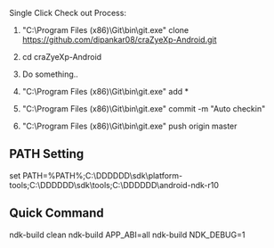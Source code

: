 Single Click Check out Process:
1. "C:\Program Files (x86)\Git\bin\git.exe" clone https://github.com/dipankar08/craZyeXp-Android.git

2. cd craZyeXp-Android

3. Do something..

4. "C:\Program Files (x86)\Git\bin\git.exe" add *

5. "C:\Program Files (x86)\Git\bin\git.exe" commit -m "Auto checkin"

6. "C:\Program Files (x86)\Git\bin\git.exe" push origin master

PATH Setting
--------------
set PATH=%PATH%;C:\DDDDDD\sdk\platform-tools;C:\DDDDDD\sdk\tools;C:\DDDDDD\android-ndk-r10

Quick Command
--------------
ndk-build clean
ndk-build APP_ABI=all
ndk-build NDK_DEBUG=1 


